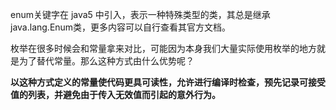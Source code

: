 enum关键字在 java5 中引入，表示一种特殊类型的类，其总是继承java.lang.Enum类，更多内容可以自行查看其官方文档。

枚举在很多时候会和常量拿来对比，可能因为本身我们大量实际使用枚举的地方就是为了替代常量。那么这种方式由什么优势呢？

**以这种方式定义的常量使代码更具可读性，允许进行编译时检查，预先记录可接受值的列表，并避免由于传入无效值而引起的意外行为。**
